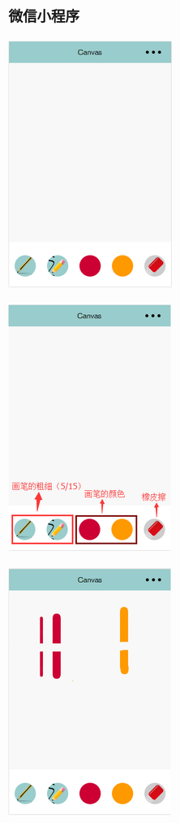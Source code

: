 # 微信小程序

## ![Image text](https://raw.githubusercontent.com/jingjing521/wxapp-demo-canvas/gh-pages/imgs/1.png)
## ![Image text](https://raw.githubusercontent.com/jingjing521/wxapp-demo-canvas/gh-pages/imgs/2.png)
## ![Image text](https://raw.githubusercontent.com/jingjing521/wxapp-demo-canvas/gh-pages/imgs/3.png)